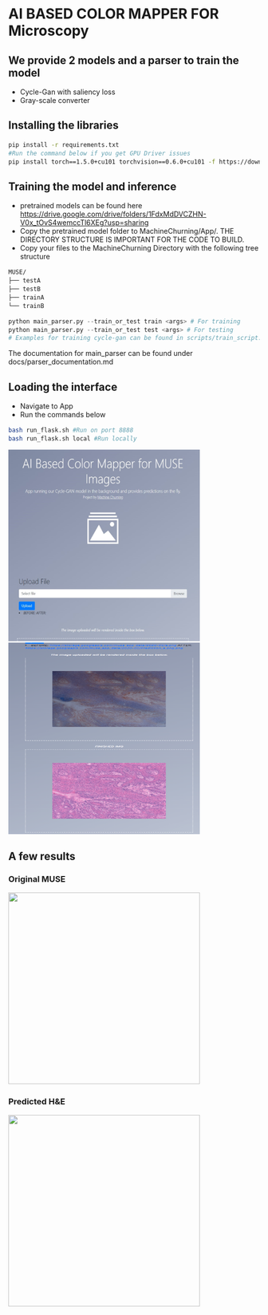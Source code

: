 # AI BASED COLOR MAPPER FOR Microscopy


## We provide 2 models and a parser to train the model
- Cycle-Gan with saliency loss
- Gray-scale converter

## Installing the libraries
```bash
pip install -r requirements.txt
#Run the command below if you get GPU Driver issues
pip install torch==1.5.0+cu101 torchvision==0.6.0+cu101 -f https://download.pytorch.org/whl/torch_stable.html
```
## Training the model and inference
- pretrained models can be found here 
https://drive.google.com/drive/folders/1FdxMdDVCZHN-V0x_tOvS4wemccTl6XEg?usp=sharing
- Copy the pretrained model folder to MachineChurning/App/. THE DIRECTORY STRUCTURE IS IMPORTANT FOR THE CODE TO BUILD.
- Copy your files to the MachineChurning Directory with the following tree structure

```bash
MUSE/
├── testA
├── testB
├── trainA
└── trainB
```

```python
python main_parser.py --train_or_test train <args> # For training
python main_parser.py --train_or_test test <args> # For testing
# Examples for training cycle-gan can be found in scripts/train_script.sh
```
The documentation for main_parser can be found under docs/parser_documentation.md

## Loading the interface
- Navigate to App
- Run the commands below
```bash
bash run_flask.sh #Run on port 8888
bash run_flask.sh local #Run locally
``` 
<img src='results/int.png' width=384 height=384>

<img src='results/int_res.png' width=384 height=384>

## A few results
### Original MUSE
<img src='results/muse.png' width=384 height=384>

### Predicted H&E
<img src='results/muse_pred.png' width=384 height=384>
